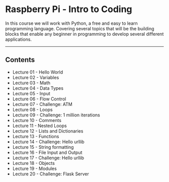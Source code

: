 # Raspberry Pi - Intro to Coding

In this course we will work with Python, a free and easy to learn programming language. Covering several topics that will be the building blocks that enable any beginner in programming to develop several different applications.   

---
Contents
---
 * Lecture 01 - Hello World
 * Lecture 02 - Variables
 * Lecture 03 - Math
 * Lecture 04 - Data Types
 * Lecture 05 - Input
 * Lecture 06 - Flow Control
 * Lecture 07 - Challenge: ATM
 * Lecture 08 - Loops
 * Lecture 09 - Challenge: 1 million iterations
 * Lecture 10 - Comments
 * Lecture 11 - Nested Loops
 * Lecture 12 - Lists and Dictionaries 
 * Lecture 13 - Functions
 * Lecture 14 - Challenge: Hello urllib 
 * Lecture 15 - String formatting
 * Lecture 16 - File Input and Output
 * Lecture 17 - Challenge: Hello urllib
 * Lecture 18 - Objects
 * Lecture 19 - Modules
 * Lecture 20 - Challenge: Flask Server